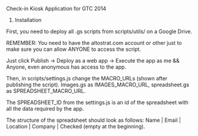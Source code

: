 Check-in Kiosk Application for GTC 2014

1. Installation

First, you need to deploy all .gs scripts from scripts/utils/ on a Google Drive.

REMEMBER: You need to have the altostrat.com account or other just to make sure you can allow ANYONE to access the script.

Just click Publish -> Deploy as a web app -> Execute the app as me && Anyone, even anonymous has access to the app.

Then, in scripts/settings.js change the MACRO_URLs (shown after publishing the script). Images.gs as IMAGES_MACRO_URL, spreadsheet.gs as SPREADSHEET_MACRO_URL.

The SPREADSHEET_ID from the settings.js is an id of the spreadsheet with all the data required by the app. 

The structure of the spreadsheet should look as follows: 
Name | Email | Location | Company | Checked (empty at the beginning).

